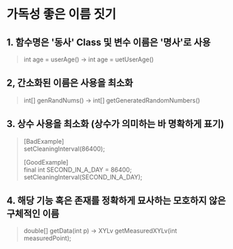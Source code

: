 # 가독성 좋은 이름 짓기

## 1. 함수명은 '동사' Class 및 변수 이름은 '명사'로 사용
> int age = userAge()  ->  int age = uetUserAge()


## 2, 간소화된 이름은 사용을 최소화
> int[] genRandNums() -> int[] getGeneratedRandomNumbers()


## 3. 상수 사용을 최소화 (상수가 의미하는 바 명확하게 표기)
>[BadExample] <br>
>setCleaningInterval(86400);
>
>[GoodExample] <br>
>final int SECOND_IN_A_DAY = 86400;<br>
>setCleaningInterval(SECOND_IN_A_DAY);

## 4. 해당 기능 혹은 존재를 정확하게 묘사하는 모호하지 않은 구체적인 이름

>double[] getData(int p) -> XYLv getMeasuredXYLv(int measuredPoint);